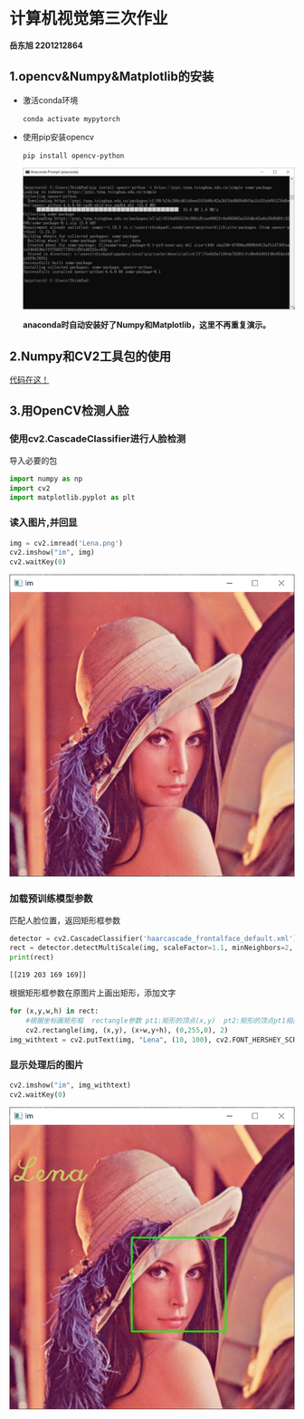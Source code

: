 # 计算机视觉第三次作业

**岳东旭      2201212864**

## 1.opencv&Numpy&Matplotlib的安装

- 激活conda环境

  `conda activate mypytorch`

- 使用pip安装opencv

  `pip install opencv-python`

  ![1664717712178](计算机视觉第三次作业.assets/1664717712178.png)
  
  **anaconda时自动安装好了Numpy和Matplotlib，这里不再重复演示。**

## 2.Numpy和CV2工具包的使用

[代码在这！]()

## 3.用OpenCV检测人脸

### 使用cv2.CascadeClassifier进行人脸检测

导入必要的包


```python
import numpy as np
import cv2
import matplotlib.pyplot as plt
```

### 读入图片,并回显


```python
img = cv2.imread('Lena.png')
cv2.imshow("im", img)
cv2.waitKey(0)
```

![1664771872222](计算机视觉第三次作业.assets/1664771872222.png)

### 加载预训练模型参数

匹配人脸位置，返回矩形框参数


```python
detector = cv2.CascadeClassifier('haarcascade_frontalface_default.xml')
rect = detector.detectMultiScale(img, scaleFactor=1.1, minNeighbors=2, minSize=(10,10), flags=cv2.CASCADE_SCALE_IMAGE)
print(rect)
```

    [[219 203 169 169]]


根据矩形框参数在原图片上画出矩形，添加文字


```python
for (x,y,w,h) in rect:
    #根据坐标画矩形框  rectangle参数 pt1:矩形的顶点(x,y)  pt2:矩形的顶点pt1相反(x+w,y+h)。
    cv2.rectangle(img, (x,y), (x+w,y+h), (0,255,0), 2)
img_withtext = cv2.putText(img, "Lena", (10, 100), cv2.FONT_HERSHEY_SCRIPT_COMPLEX, 2.0, (100, 200, 200), 2)
```

### 显示处理后的图片


```python
cv2.imshow("im", img_withtext)
cv2.waitKey(0)
```

![1664771896770](计算机视觉第三次作业.assets/1664771896770.png)